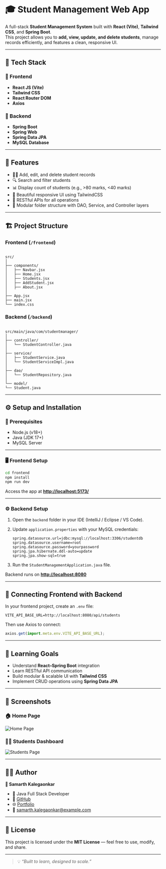# 🎓 Student Management Web App

A full-stack **Student Management System** built with **React (Vite)**, **Tailwind CSS**, and **Spring Boot**.  
This project allows you to **add, view, update, and delete students**, manage records efficiently, and features a clean, responsive UI.

---

## 🚀 Tech Stack

### 🔹 Frontend
- **React JS (Vite)**
- **Tailwind CSS**
- **React Router DOM**
- **Axios**

### 🔹 Backend
- **Spring Boot**
- **Spring Web**
- **Spring Data JPA**
- **MySQL Database**

---

## 🧩 Features

- 🧑‍🎓 Add, edit, and delete student records  
- 🔍 Search and filter students  
- 📊 Display count of students (e.g., >80 marks, <40 marks)  
- 🧭 Beautiful responsive UI using TailwindCSS  
- 🔄 RESTful APIs for all operations  
- 🧱 Modular folder structure with DAO, Service, and Controller layers  

---

## 🏗️ Project Structure

### Frontend (`/frontend`)
```

src/
│
├── components/
│   ├── Navbar.jsx
│   ├── Home.jsx
│   ├── Students.jsx
│   ├── AddStudent.jsx
│   ├── About.jsx
│
├── App.jsx
├── main.jsx
└── index.css

```

### Backend (`/backend`)
```

src/main/java/com/studentmanager/
│
├── controller/
│   └── StudentController.java
│
├── service/
│   ├── StudentService.java
│   └── StudentServiceImpl.java
│
├── dao/
│   └── StudentRepository.java
│
└── model/
└── Student.java

````

---

## ⚙️ Setup and Installation

### 🔸 Prerequisites
- Node.js (v18+)
- Java (JDK 17+)
- MySQL Server

---

### 🖥️ Frontend Setup

```bash
cd frontend
npm install
npm run dev
````

Access the app at **[http://localhost:5173/](http://localhost:5173/)**

---

### ⚙️ Backend Setup

1. Open the `backend` folder in your IDE (IntelliJ / Eclipse / VS Code).
2. Update `application.properties` with your MySQL credentials:

   ```properties
   spring.datasource.url=jdbc:mysql://localhost:3306/studentdb
   spring.datasource.username=root
   spring.datasource.password=yourpassword
   spring.jpa.hibernate.ddl-auto=update
   spring.jpa.show-sql=true
   ```
3. Run the `StudentManagementApplication.java` file.

Backend runs on **[http://localhost:8080](http://localhost:8080)**

---

## 🔗 Connecting Frontend with Backend

In your frontend project, create an `.env` file:

```env
VITE_API_BASE_URL=http://localhost:8080/api/students
```

Then use Axios to connect:

```js
axios.get(import.meta.env.VITE_API_BASE_URL);
```

---

## 🧠 Learning Goals

* Understand **React–Spring Boot** integration
* Learn RESTful API communication
* Build modular & scalable UI with **Tailwind CSS**
* Implement CRUD operations using **Spring Data JPA**

---
## 📸 Screenshots

### 🏠 Home Page

![Home Page](https://via.placeholder.com/800x400?text=Home+Page)

### 🧑‍🎓 Students Dashboard

![Students Page](https://via.placeholder.com/800x400?text=Students+Dashboard)

---

## 🧑‍💻 Author

**👤 Samarth Kalegaonkar**

* 💼 Java Full Stack Developer
* 🔗 [GitHub](https://github.com/SamKalegaonkar)
* 🌐 [Portfolio](#)
* 📧 [samarth.kalegaonkar@example.com](mailto:samarth.kalegaonkar@example.com)

---

## 🪪 License

This project is licensed under the **MIT License** — feel free to use, modify, and share.

---

> 💡 *“Built to learn, designed to scale.”*
